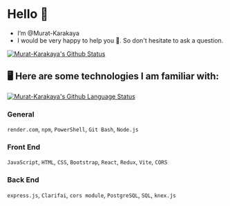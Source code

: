 <h1>Hello 👋</h1>

-  I’m @Murat-Karakaya
-  I would be very happy to help you 🙂. So don't hesitate to ask a question.

[![Murat-Karakaya's Github Status](https://github-readme-stats.vercel.app/api/?username=murat-karakaya&count_private=true&theme=tokyonight&showicons=true&hide=issues&rank_icon=github&include_all_commits=true)](https://github.com/ekinkaradag)


<h2>🖥️ Here are some technologies I am familiar with:</h2>

[![Murat-Karakaya's Github Language Status](https://github-readme-stats.vercel.app/api/top-langs/?username=murat-karakaya&layout=compact&theme=tokyonight)](https://github.com/murat-karakaya)

<h3>General</h3>

``render.com``, ``npm``, ``PowerShell``, ``Git Bash``, ``Node.js``

<h3>Front End</h3>

``JavaScript``, ``HTML``, ``CSS``, ``Bootstrap``, ``React``, ``Redux``, ``Vite``, ``CORS``


<h3>Back End</h3>

``express.js``, ``Clarifai``, ``cors module``, ``PostgreSQL``, ``SQL``, ``knex.js``

